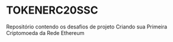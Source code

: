 # TOKENERC20SSC
Repositório contendo os desafios de projeto Criando sua Primeira Criptomoeda da Rede Ethereum
